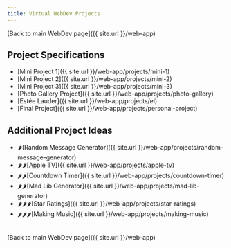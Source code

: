 ```yaml
---
title: Virtual WebDev Projects
---
```


[Back to main WebDev page]({{ site.url }}/web-app)

## Project Specifications

- [Mini Project 1]({{ site.url }}/web-app/projects/mini-1)
- [Mini Project 2]({{ site.url }}/web-app/projects/mini-2)
- [Mini Project 3]({{ site.url }}/web-app/projects/mini-3)
- [Photo Gallery Project]({{ site.url }}/web-app/projects/photo-gallery)
- [Estée Lauder]({{ site.url }}/web-app/projects/el)
- [Final Project]({{ site.url }}/web-app/projects/personal-project)

## Additional Project Ideas

- 🌶[Random Message Generator]({{ site.url }}/web-app/projects/random-message-generator)
- 🌶🌶[Apple TV]({{ site.url }}/web-app/projects/apple-tv)
- 🌶🌶[Countdown Timer]({{ site.url }}/web-app/projects/countdown-timer)
- 🌶🌶[Mad Lib Generator]({{ site.url }}/web-app/projects/mad-lib-generator)
- 🌶🌶🌶[Star Ratings]({{ site.url }}/web-app/projects/star-ratings)
- 🌶🌶🌶[Making Music]({{ site.url }}/web-app/projects/making-music)

<br>
[Back to main WebDev page]({{ site.url }}/web-app)
